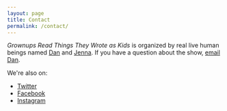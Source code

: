 ```yaml
---
layout: page
title: Contact
permalink: /contact/
---
```


*Grownups Read Things They Wrote as Kids* is organized by real live human beings named [Dan](http://misener.org) and [Jenna](https://twitter.com/zuschlag). If you have a question about the show, [email Dan](mailto:dan@grownupsreadthingstheywroteaskids.com).

We're also on:

<ul class="fa-ul">
  <li><i class="fa-li fa fa-twitter"></i><a href="https://twitter.com/GRTTWaK/">Twitter</a></li>
  <li><i class="fa-li fa fa-facebook"></i><a href="http://facebook.com/grownupsreadthingstheywroteaskids">Facebook</a></li>
  <li><i class="fa-li fa fa-instagram"></i><a href="https://instagram.com/GRTTWaK/">Instagram</a></li>
</ul>